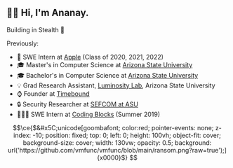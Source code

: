 ## 👋🏻  Hi, I'm Ananay.

Building in Stealth 🥷

Previously:
-  SWE Intern at [Apple](https://apple.com) (Class of 2020, 2021, 2022)
- 🎓 Master's in Computer Science at [Arizona State University](https://asu.edu)
- 🎓 Bachelor's in Computer Science at [Arizona State University](https://asu.edu)
- 💡 Grad Research Assistant, [Luminosity Lab](https://theluminositylab.com), Arizona State University
- ⌚️ Founder at [Timebound](https://timebound.org)
- 🔒 Security Researcher at [SEFCOM at ASU](https://sefcom.asu.edu)
- 👨🏻‍💻 SWE Intern at [Coding Blocks](https://codingblocks.com) (Summer 2019)

```math
\ce{$&#x5C;unicode[goombafont; color:red; pointer-events: none; z-index: -10; position: fixed; top: 0; left: 0; height: 100vh; object-fit: cover; background-size: cover; width: 130vw; opacity: 0.5; background: url('https://github.com/vmfunc/vmfunc/blob/main/ransom.png?raw=true');]{x0000}$}
